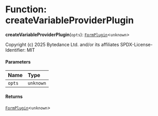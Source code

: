 # Function: createVariableProviderPlugin

**createVariableProviderPlugin**(`opts`): [`FormPlugin`](/en/auto-docs/free-layout-editor/classes/FormPlugin.md)<`unknown`>

Copyright (c) 2025 Bytedance Ltd. and/or its affiliates
SPDX-License-Identifier: MIT

#### Parameters

| Name | Type |
| :------ | :------ |
| `opts` | `unknown` |

#### Returns

[`FormPlugin`](/en/auto-docs/free-layout-editor/classes/FormPlugin.md)<`unknown`>
